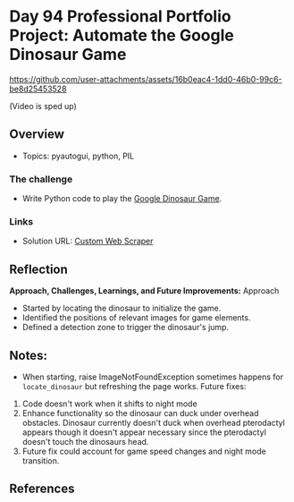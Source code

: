 # Day 94 Professional Portfolio Project: Automate the Google Dinosaur Game

https://github.com/user-attachments/assets/16b0eac4-1dd0-46b0-99c6-be8d25453528

(Video is sped up)

## Overview

- Topics: pyautogui, python, PIL

### The challenge

- Write Python code to play the [Google Dinosaur Game](https://elgoog.im/t-rex/).
 
### Links

- Solution URL: [Custom Web Scraper](https://github.com/Mikerniker/100_Days_of_Python/tree/main/Day94)

## Reflection
**Approach, Challenges, Learnings, and Future Improvements:** 
Approach
- Started by locating the dinosaur to initialize the game.
- Identified the positions of relevant images for game elements.
- Defined a detection zone to trigger the dinosaur's jump.

## Notes: 
- When starting, raise ImageNotFoundException sometimes happens for `locate_dinosaur` but refreshing the page works. 
Future fixes:
1. Code doesn't work when it shifts to night mode
2. Enhance functionality so the dinosaur can duck under overhead obstacles. Dinosaur currently doesn't duck when overhead pterodactyl appears though it doesn't appear necessary since the pterodactyl doesn't touch the dinosaurs head.
3. Future fix could account for game speed changes and night mode transition.


## References
